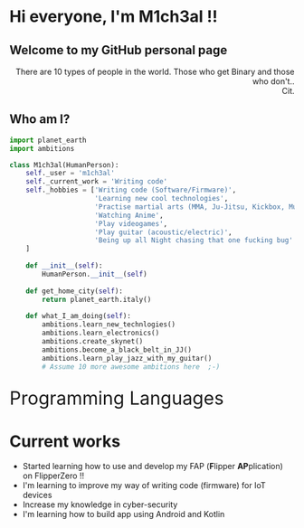 
# Hi everyone, I'm M1ch3al !!  
## Welcome to my GitHub personal page
 
<div style="text-align: right;">There are 10 types of people in the world. Those who get Binary and those who don't.. <br>Cit.</div>

 ## Who am I?
 ```python
import planet_earth
import ambitions

class M1ch3al(HumanPerson):
     self._user = 'm1ch3al'
     self._current_work = 'Writing code'
     self._hobbies = ['Writing code (Software/Firmware)',
                      'Learning new cool technologies',
                      'Practise martial arts (MMA, Ju-Jitsu, Kickbox, Muay-Thai, Krav Maga)',
                      'Watching Anime',
                      'Play videogames',
                      'Play guitar (acoustic/electric)',
                      'Being up all Night chasing that one fucking bug'
     ]
	
     def __init__(self):
         HumanPerson.__init__(self)
         
     def get_home_city(self):
         return planet_earth.italy()
	
     def what_I_am_doing(self):
         ambitions.learn_new_technlogies()
         ambitions.learn_electronics()
         ambitions.create_skynet()
         ambitions.become_a_black_belt_in_JJ()
         ambitions.learn_play_jazz_with_my_guitar()
         # Assume 10 more awesome ambitions here  ;-)
	
 ```
<font size='6'>Programming Languages</font>


# Current works
 * Started learning how to use and develop my FAP (**F**lipper **AP**plication) on FlipperZero !!
 * I'm learning to improve my way of writing code (firmware) for IoT devices
 * Increase my knowledge in cyber-security
 * I'm learning how to build app using Android and Kotlin
 
